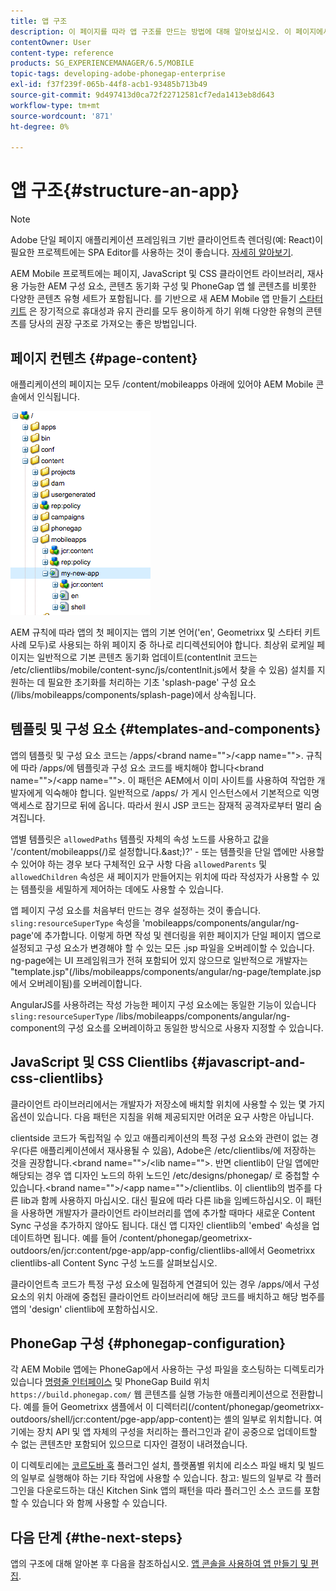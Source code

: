 ```yaml
---
title: 앱 구조
description: 이 페이지를 따라 앱 구조를 만드는 방법에 대해 알아보십시오. 이 페이지에서는 JavaScript 및 CSS Clientlib에 대한 정보와 함께 템플릿 및 구성 요소를 구성하는 방법을 설명합니다.
contentOwner: User
content-type: reference
products: SG_EXPERIENCEMANAGER/6.5/MOBILE
topic-tags: developing-adobe-phonegap-enterprise
exl-id: f37f239f-065b-44f8-acb1-93485b713b49
source-git-commit: 9d497413d0ca72f22712581cf7eda1413eb8d643
workflow-type: tm+mt
source-wordcount: '871'
ht-degree: 0%

---
```


# 앱 구조{#structure-an-app}

>[!NOTE]
>
>Adobe 단일 페이지 애플리케이션 프레임워크 기반 클라이언트측 렌더링(예: React)이 필요한 프로젝트에는 SPA Editor를 사용하는 것이 좋습니다. [자세히 알아보기](/help/sites-developing/spa-overview.md).

AEM Mobile 프로젝트에는 페이지, JavaScript 및 CSS 클라이언트 라이브러리, 재사용 가능한 AEM 구성 요소, 콘텐츠 동기화 구성 및 PhoneGap 앱 쉘 콘텐츠를 비롯한 다양한 콘텐츠 유형 세트가 포함됩니다. 를 기반으로 새 AEM Mobile 앱 만들기 [스타터 키트](https://github.com/Adobe-Marketing-Cloud-Apps/aem-phonegap-starter-kit) 은 장기적으로 휴대성과 유지 관리를 모두 용이하게 하기 위해 다양한 유형의 콘텐츠를 당사의 권장 구조로 가져오는 좋은 방법입니다.

## 페이지 컨텐츠 {#page-content}

애플리케이션의 페이지는 모두 /content/mobileapps 아래에 있어야 AEM Mobile 콘솔에서 인식됩니다.

![chlimage_1-52](assets/chlimage_1-52.png)

AEM 규칙에 따라 앱의 첫 페이지는 앱의 기본 언어(&#39;en&#39;, Geometrixx 및 스타터 키트 사례 모두)로 사용되는 하위 페이지 중 하나로 리디렉션되어야 합니다. 최상위 로케일 페이지는 일반적으로 기본 콘텐츠 동기화 업데이트(contentInit 코드는 /etc/clientlibs/mobile/content-sync/js/contentInit.js에서 찾을 수 있음) 설치를 지원하는 데 필요한 초기화를 처리하는 기초 &#39;splash-page&#39; 구성 요소(/libs/mobileapps/components/splash-page)에서 상속됩니다.

## 템플릿 및 구성 요소 {#templates-and-components}

앱의 템플릿 및 구성 요소 코드는 /apps/&lt;brand name=&quot;&quot;>/&lt;app name=&quot;&quot;>. 규칙에 따라 /apps/에 템플릿과 구성 요소 코드를 배치해야 합니다&lt;brand name=&quot;&quot;>/&lt;app name=&quot;&quot;>. 이 패턴은 AEM에서 이미 사이트를 사용하여 작업한 개발자에게 익숙해야 합니다. 일반적으로 /apps/ 가 게시 인스턴스에서 기본적으로 익명 액세스로 잠기므로 뒤에 옵니다. 따라서 원시 JSP 코드는 잠재적 공격자로부터 멀리 숨겨집니다.

앱별 템플릿은 `allowedPaths` 템플릿 자체의 속성 노드를 사용하고 값을 &#39;/content/mobileapps(/)로 설정합니다.&amp;ast;)?&#39; - 또는 템플릿을 단일 앱에만 사용할 수 있어야 하는 경우 보다 구체적인 요구 사항 다음 `allowedParents` 및 `allowedChildren` 속성은 새 페이지가 만들어지는 위치에 따라 작성자가 사용할 수 있는 템플릿을 세밀하게 제어하는 데에도 사용할 수 있습니다.

앱 페이지 구성 요소를 처음부터 만드는 경우 설정하는 것이 좋습니다. `sling:resourceSuperType` 속성을 &#39;mobileapps/components/angular/ng-page&#39;에 추가합니다. 이렇게 하면 작성 및 렌더링을 위한 페이지가 단일 페이지 앱으로 설정되고 구성 요소가 변경해야 할 수 있는 모든 .jsp 파일을 오버레이할 수 있습니다. ng-page에는 UI 프레임워크가 전혀 포함되어 있지 않으므로 일반적으로 개발자는 &quot;template.jsp&quot;(/libs/mobileapps/components/angular/ng-page/template.jsp에서 오버레이됨)를 오버레이합니다.

AngularJS를 사용하려는 작성 가능한 페이지 구성 요소에는 동일한 기능이 있습니다 `sling:resourceSuperType` /libs/mobileapps/components/angular/ng-component의 구성 요소를 오버레이하고 동일한 방식으로 사용자 지정할 수 있습니다.

## JavaScript 및 CSS Clientlibs {#javascript-and-css-clientlibs}

클라이언트 라이브러리에서는 개발자가 저장소에 배치할 위치에 사용할 수 있는 몇 가지 옵션이 있습니다. 다음 패턴은 지침을 위해 제공되지만 어려운 요구 사항은 아닙니다.

clientside 코드가 독립적일 수 있고 애플리케이션의 특정 구성 요소와 관련이 없는 경우(다른 애플리케이션에서 재사용될 수 있음), Adobe은 /etc/clientlibs/에 저장하는 것을 권장합니다.&lt;brand name=&quot;&quot;>/&lt;lib name=&quot;&quot;>. 반면 clientlib이 단일 앱에만 해당되는 경우 앱 디자인 노드의 하위 노드인 /etc/designs/phonegap/ 로 중첩할 수 있습니다.&lt;brand name=&quot;&quot;>/&lt;app name=&quot;&quot;>/clientlibs. 이 clientlib의 범주를 다른 lib과 함께 사용하지 마십시오. 대신 필요에 따라 다른 lib을 임베드하십시오. 이 패턴을 사용하면 개발자가 클라이언트 라이브러리를 앱에 추가할 때마다 새로운 Content Sync 구성을 추가하지 않아도 됩니다. 대신 앱 디자인 clientlib의 &#39;embed&#39; 속성을 업데이트하면 됩니다. 예를 들어 /content/phonegap/geometrixx-outdoors/en/jcr:content/pge-app/app-config/clientlibs-all에서 Geometrixx clientlibs-all Content Sync 구성 노드를 살펴보십시오.

클라이언트측 코드가 특정 구성 요소에 밀접하게 연결되어 있는 경우 /apps/에서 구성 요소의 위치 아래에 중첩된 클라이언트 라이브러리에 해당 코드를 배치하고 해당 범주를 앱의 &#39;design&#39; clientlib에 포함하십시오.

## PhoneGap 구성 {#phonegap-configuration}

각 AEM Mobile 앱에는 PhoneGap에서 사용하는 구성 파일을 호스팅하는 디렉토리가 있습니다 [명령줄 인터페이스](https://github.com/phonegap/phonegap-cli) 및 PhoneGap Build 위치 `https://build.phonegap.com/` 웹 콘텐츠를 실행 가능한 애플리케이션으로 전환합니다. 예를 들어 Geometrixx 샘플에서 이 디렉터리(/content/phonegap/geometrixx-outdoors/shell/jcr:content/pge-app/app-content)는 셸의 일부로 위치합니다. 여기에는 장치 API 및 앱 자체의 구성을 처리하는 플러그인과 같이 공중으로 업데이트할 수 없는 콘텐츠만 포함되어 있으므로 디자인 결정이 내려졌습니다.

이 디렉토리에는 [코르도바 훅](https://cordova.apache.org/docs/en/dev/guide/appdev/hooks/index.html#Hooks%20Guide) 플러그인 설치, 플랫폼별 위치에 리소스 파일 배치 및 빌드의 일부로 실행해야 하는 기타 작업에 사용할 수 있습니다. 참고: 빌드의 일부로 각 플러그인을 다운로드하는 대신 Kitchen Sink 앱의 패턴을 따라 플러그인 소스 코드를 포함할 수 있습니다<!-- THIS URL IS 404 (https://github.com/blefebvre/aem-phonegap-kitchen-sink/tree/master/content/src/main/content/jcr_root/content/phonegap/kitchen-sink/shell/_jcr_content/pge-app/app-content/phonegap/plugins) --> 와 함께 사용할 수 있습니다.

## 다음 단계 {#the-next-steps}

앱의 구조에 대해 알아본 후 다음을 참조하십시오. [앱 콘솔을 사용하여 앱 만들기 및 편집](/help/mobile/phonegap-apps-console.md).
